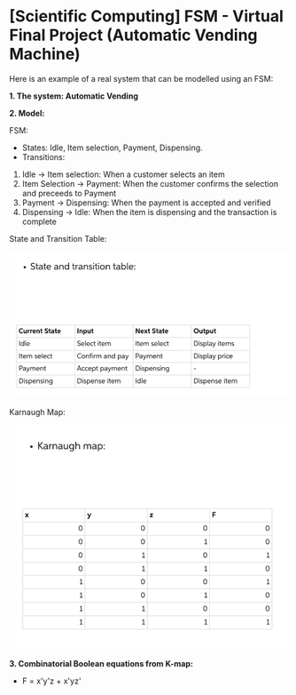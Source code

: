 
# [Scientific Computing] FSM - Virtual Final Project (Automatic Vending Machine)

Here is an example of a real system that can be modelled using an FSM:

**1. The system: Automatic Vending** 

**2. Model:**

FSM:  
* States: Idle, Item selection, Payment, Dispensing.  
* Transitions:
1. Idle -> Item selection: When a customer selects an item
2. Item Selection -> Payment: When the customer confirms the selection and preceeds to Payment
3. Payment -> Dispensing: When the payment is accepted and verified 
4. Dispensing -> Idle: When the item is dispensing and the transaction is complete

State and Transition Table: 

![State and Transition Table](Images/State%20and%20transition%20Table.png)

Karnaugh Map:

![Karnaugh Map](Images/Karnaugh%20map.png)

**3. Combinatorial Boolean equations from K-map:**
- F = x'y'z + x'yz'

 
